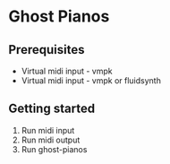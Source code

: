# Ghost Pianos

## Prerequisites

* Virtual midi input - vmpk
* Virtual midi input - vmpk or fluidsynth

## Getting started

1. Run midi input
2. Run midi output
3. Run ghost-pianos

